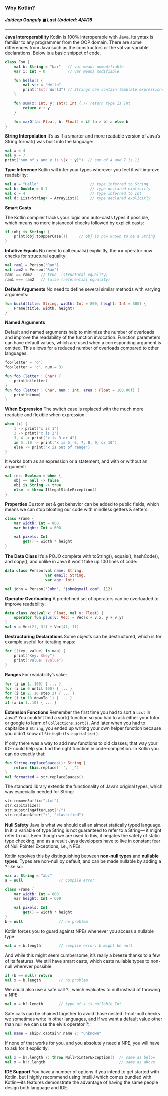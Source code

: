 ### Why Kotlin?

##### Jaideep Ganguly ◼︎ Last Updated: 4/4/18

------

**Java Interoperability**
Kotlin is 100% interoperable with Java. Its yntax is familiar to any programmer  from the OOP domain. There are some differences from Java such as the constructors or the val var variable declarations. Below is a basic snippet of code.

```Kotlin
class Foo {
    val b: String = "bar"   // val means unmodifiable
    var i: Int = 0          // var means modifiable

    fun hello() {
        val str = "Hello"
        print("$str World")	// Strings can contain template expressions which start with $
    }

    fun sum(x: Int, y: Int): Int { // return type is Int
        return x + y
    }

    fun maxOf(a: Float, b: Float) = if (a > b) a else b
}
```

**String Interpolation**
It’s as if a smarter and more readable version of Java’s String.format() was built into the language:

```kotlin
val x = 4
val y = 7
print("sum of x and y is ${x + y}")  // sum of 4 and 7 is 11

```

**Type Inference**
Kotlin will infer your types wherever you feel it will improve readability:

```kotlin
val a = "Hello"                       // type inferred to String
val b: Double = 0.7                   // type declared explicitly
val c = 4                             // type inferred to Int
val d: List<String> = ArrayList()     // type declared explicitly
```

**Smart Casts** 

The Kotlin compiler tracks your logic and auto-casts types if possible, which means no more instanceof checks followed by explicit casts:

```kotlin
if (obj is String) {
    print(obj.toUpperCase())     // obj is now known to be a String
}
```

**Intuitive Equals**
No need to call equals() explicitly,  the == operator now checks for structural equality:

```Kotlin
val ram1 = Person("Ram")
val ram2 = Person("Ram")
ram1 == ram2    // true  (structural equality)
ram1 === ram2   // false (referential equality)
```

**Default Arguments**
No need to define several similar methods with varying arguments:

```Kotlin
fun build(title: String, width: Int = 800, height: Int = 600) {
    Frame(title, width, height)
}

```

**Named Arguments**

Default and named arguments help to minimize the number of overloads and improve the readability of the function invocation. Function parameters can have default values, which are used when a corresponding argument is omitted. This allows for a reduced number of overloads compared to other languages.

```Kotlin
foo(letter = 'd')
foo(letter = 'c', num = 3)

fun foo (letter : Char) {
    println(letter)
}
fun foo (letter : Char, num : Int, area : Float = 100.00f) {
    println(num)
}
```


**When Expression**
The switch case is replaced with the much more readable and flexible when expression:

```Kotlin
when (x) {
    1 -> print("x is 1")
    2 -> print("x is 2")
    3, 4 -> print("x is 3 or 4")
    in 5..10 -> print("x is 5, 6, 7, 8, 9, or 10")
    else -> print("x is out of range")
}
```

It works both as an expression or a statement, and with or without an argument:

```Kotlin
val res: Boolean = when {
    obj == null -> false
    obj is String -> true
    else -> throw IllegalStateException()
}
```

**Properties**
Custom set & get behavior can be added to public fields, which means we can stop bloating our code with mindless getters & setters.

```kotlin
class Frame {
    var width: Int = 800
    var height: Int = 600

    val pixels: Int
        get() = width * height
}
```

**The Data Class**
It’s a POJO complete with toString(), equals(), hashCode(), and copy(), and unlike in Java it won’t take up 100 lines of code:

```Kotlin
data class Person(val name: String,
                  var email: String,
                  var age: Int)

val john = Person("John", "john@gmail.com", 112)
```


**Operator Overloading**
A predefined set of operators can be overloaded to improve readability:

```Kotlin
data class Vec(val x: Float, val y: Float) {
    operator fun plus(v: Vec) = Vec(x + v.x, y + v.y)
}
val v = Vec(2f, 3f) + Vec(4f, 1f)
```


**Destructuring Declarations**
Some objects can be destructured, which is for example useful for iterating maps:

```kotlin
for ((key, value) in map) {
    print("Key: $key")
    print("Value: $value")
}
```

**Ranges**
For readability’s sake:

```kotlin
for (i in 1..100) { ... } 
for (i in 0 until 100) { ... }
for (i in 2..10 step 2) { ... } 
for (i in 10 downTo 1) { ... } 
if (x in 1..10) { ... }
```


**Extension Functions**
Remember the first time you had to sort a `List` in Java? You couldn’t find a sort() function so you had to ask either your tutor or google to learn of `Collections.sort()`. And later when you had to capitalize a `String`, you ended up writing your own helper function because you didn’t know of `StringUtils.capitalize()`.

If only there was a way to add new functions to old classes; that way your IDE could help you find the right function in code-completion. In Kotlin you can do exactly that:

```kotlin
fun String.replaceSpaces(): String {
    return this.replace(' ', '_')
}
val formatted = str.replaceSpaces()
```

The standard library extends the functionality of Java’s original types, which was especially needed for String:

```kotlin
str.removeSuffix(".txt")
str.capitalize()
str.substringAfterLast("/")
str.replaceAfter(":", "classified")
```

**Null Safety**
Java is what we should call an almost statically typed language. In it, a variable of type String is not guaranteed to refer to a String— it might refer to null. Even though we are used to this, it negates the safety of static type checking, and as a result Java developers have to live in constant fear of Null Pointer Exceptions, i.e., NPEs.

Kotlin resolves this by distinguishing between **non-null types** and **nullable types**. Types are non-null by default, and can be made nullable by adding a ? like so:

```Kotlin
var a: String = "abc"
a = null                // compile error

class Frame {
    var width: Int = 800
    var height: Int = 600

    val pixels: Int
        get() = width * height
}
b = null                // no problem
```

Kotlin forces you to guard against NPEs whenever you access a nullable type:

```kotlin
val x = b.length        // compile error: b might be null
```

And while this might seem cumbersome, it’s really a breeze thanks to a few of its features. We still have smart casts, which casts nullable types to non-null wherever possible:

```kotlin
if (b == null) return
val x = b.length        // no problem
```

We could also use a safe call ?., which evaluates to null instead of throwing a NPE:

```kotlin
val x = b?.length       // type of x is nullable Int
```

Safe calls can be chained together to avoid those nested if-not-null checks we sometimes write in other languages, and if we want a default value other than null we can use the elvis operator ?::

```kotlin
val name = ship?.captain?.name ?: "unknown"
```

If none of that works for you, and you absolutely need a NPE, you will have to ask for it explicitly:

```Kotlin
val x = b?.length ?: throw NullPointerException()  // same as below
val x = b!!.length                                 // same as above
```

**IDE Support**
You have a number of options if you intend to get started with Kotlin, but I highly recommend using IntelliJ which comes bundled with Kotlin—its features demonstrate the advantage of having the same people design both language and IDE.

